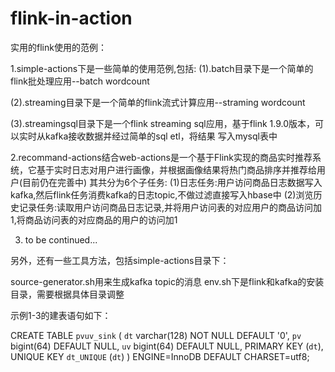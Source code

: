 # flink-in-action
实用的flink使用的范例：

1.simple-actions下是一些简单的使用范例,包括:
(1).batch目录下是一个简单的flink批处理应用--batch wordcount

(2).streaming目录下是一个简单的flink流式计算应用--straming wordcount

(3).streamingsql目录下是一个flink streaming sql应用，基于flink 1.9.0版本，可以实时从kafka接收数据并经过简单的sql etl，将结果
写入mysql表中

2.recommand-actions结合web-actions是一个基于Flink实现的商品实时推荐系统，它基于实时日志对用户进行画像，并根据画像结果将热门商品排序并推荐给用户(目前仍在完善中)
其共分为6个子任务:
(1)日志任务:用户访问商品日志数据写入kafka,然后flink任务消费kafka的日志topic,不做过滤直接写入hbase中
(2)浏览历史记录任务:读取用户访问商品日志记录,并将用户访问表的对应用户的商品访问加1,将商品访问表的对应商品的用户的访问加1


3. to be continued...


另外，还有一些工具方法，包括simple-actions目录下：

source-generator.sh用来生成kafka topic的消息
env.sh下是flink和kafka的安装目录，需要根据具体目录调整

示例1-3的建表语句如下：

CREATE TABLE `pvuv_sink` (
  `dt` varchar(128) NOT NULL DEFAULT '0',
  `pv` bigint(64) DEFAULT NULL,
  `uv` bigint(64) DEFAULT NULL,
  PRIMARY KEY (`dt`),
  UNIQUE KEY `dt_UNIQUE` (`dt`)
) ENGINE=InnoDB DEFAULT CHARSET=utf8;
